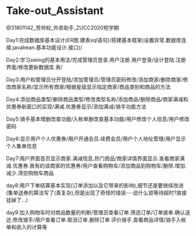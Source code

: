 # Take-out_Assistant
@31801142_劳帅权_外卖助手_ZUCC2020短学期

Day1:完成数据库基本设计(ER图.建表sql语句)/搭建基本框架(设置异常.数据库连接.javabean.基本功能设计.接口)/

Day2:学习swing的基本用法/完成管理员登录.用户注册.用户登录/设计登陆.注册界面/修改更新数据库.表/

Day3:用户和管理员分开登陆/添加管理员/管理员密码修改/添加商家/删除商家/修改商家名称/显示所有商家/根据星级显示指定商家/商品类别和商品的方法

Day4:添加商品类型/删除商品类型/修改类型名称/添加商品/删除商品/商家满减和优惠券新窗口的实现/满减.优惠券显示/添加满减/骑手功能方法

Day5:骑手基本增删改查功能/入帐单删改查基本功能/用户修改个人信息/用户修改密码

Day6:显示用户个人优惠券/用户开通会员.续费会员/用户个人地址管理/用户显示个人集单信息

Day7:用户界面首页显示商家.满减信息.热门商品/商家详情界面显示.查看商家满减.优惠券.我有的该商家的优惠券/用户查看购物车/添加商品到购物车/删除.增加.减少.清空购物车商品

day8:用户下单结算基本实现(订单添加以及它带来的影响),细节还是要继续改进(集单送券的算法写了(真复杂),但是出现了奇怪的错误---说什么锁等待超时?直接挂掉了...)

day9:加入购物车时对商品数量的判断/管理员查看订单.筛选订单/订单接单.确认送达.修改骑手/用户查看订单.取消订单.删除订单.评价骑手.查看商品详情/骑手入帐单和收入的计算等

